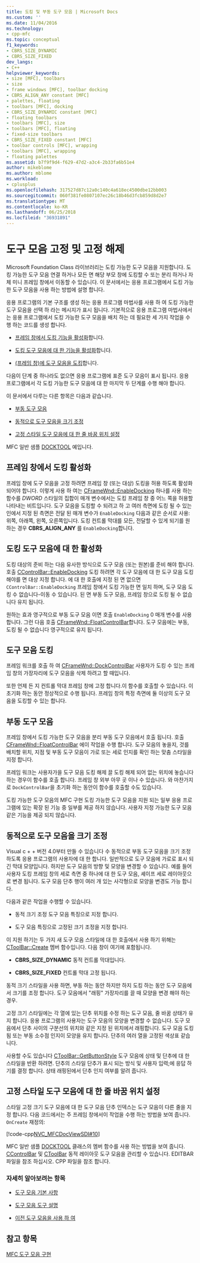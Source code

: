 ```yaml
---
title: 도킹 및 부동 도구 모음 | Microsoft Docs
ms.custom: ''
ms.date: 11/04/2016
ms.technology:
- cpp-mfc
ms.topic: conceptual
f1_keywords:
- CBRS_SIZE_DYNAMIC
- CBRS_SIZE_FIXED
dev_langs:
- C++
helpviewer_keywords:
- size [MFC], toolbars
- size
- frame windows [MFC], toolbar docking
- CBRS_ALIGN_ANY constant [MFC]
- palettes, floating
- toolbars [MFC], docking
- CBRS_SIZE_DYNAMIC constant [MFC]
- floating toolbars
- toolbars [MFC], size
- toolbars [MFC], floating
- fixed-size toolbars
- CBRS_SIZE_FIXED constant [MFC]
- toolbar controls [MFC], wrapping
- toolbars [MFC], wrapping
- floating palettes
ms.assetid: b7f9f9d4-f629-47d2-a3c4-2b33fa6b51e4
author: mikeblome
ms.author: mblome
ms.workload:
- cplusplus
ms.openlocfilehash: 317527d87c12a0c140c4a618ec4500dbe12bb003
ms.sourcegitcommit: 060f381fe0807107ec26c18b46d3fcb859d8d2e7
ms.translationtype: MT
ms.contentlocale: ko-KR
ms.lasthandoff: 06/25/2018
ms.locfileid: "36931891"
---
```

# <a name="docking-and-floating-toolbars"></a>도구 모음 고정 및 고정 해제
Microsoft Foundation Class 라이브러리는 도킹 가능한 도구 모음을 지원합니다. 도킹 가능한 도구 모음 연결 하거나 모든 면 해당 부모 창에 도킹할 수 또는 분리 하거나 자체 미니 프레임 창에서 이동할 수 있습니다. 이 문서에서는 응용 프로그램에서 도킹 가능한 도구 모음을 사용 하는 방법에 설명 합니다.  
  
 응용 프로그램의 기본 구조를 생성 하는 응용 프로그램 마법사를 사용 하 여 도킹 가능한 도구 모음을 선택 하 라는 메시지가 표시 됩니다. 기본적으로 응용 프로그램 마법사에서는 응용 프로그램에서 도킹 가능한 도구 모음을 배치 하는 데 필요한 세 가지 작업을 수행 하는 코드를 생성 합니다.  
  
-   [프레임 창에서 도킹 기능을 활성화](#_core_enabling_docking_in_a_frame_window)합니다.  
  
-   [도킹 도구 모음에 대 한 기능을 활성화](#_core_enabling_docking_for_a_toolbar)합니다.  
  
-   [(프레임 창)에 도구 모음을 도킹](#_core_docking_the_toolbar)합니다.  
  
 다음이 단계 중 하나라도 없으면 응용 프로그램에 표준 도구 모음이 표시 됩니다. 응용 프로그램에서 각 도킹 가능한 도구 모음에 대 한 마지막 두 단계를 수행 해야 합니다.  
  
 이 문서에서 다루는 다른 항목은 다음과 같습니다.  
  
-   [부동 도구 모음](#_core_floating_the_toolbar)  
  
-   [동적으로 도구 모음을 크기 조정](#_core_dynamically_resizing_the_toolbar)  
  
-   [고정 스타일 도구 모음에 대 한 줄 바꿈 위치 설정](#_core_setting_wrap_positions_for_a_fixed_style_toolbar)  
  
 MFC 일반 샘플 [DOCKTOOL](../visual-cpp-samples.md) 예입니다.  
  
##  <a name="_core_enabling_docking_in_a_frame_window"></a> 프레임 창에서 도킹 활성화  
 프레임 창에 도구 모음을 고정 하려면 프레임 창 (또는 대상) 도킹을 허용 하도록 활성화 되어야 합니다. 이렇게 사용 하 여는 [CFrameWnd::EnableDocking](../mfc/reference/cframewnd-class.md#enabledocking) 하나를 사용 하는 함수를 *DWORD* 스타일의 집합이 매개 변수에서는 도킹 프레임 창 중 어느 쪽을 허용할 나타내는 비트입니다. 도구 모음을 도킹할 수 되려고 하 고 여러 측면에 도킹 될 수 있는 인에서 지정 된 측면은 전달 된 매개 변수가 `EnableDocking` 다음과 같은 순서로 사용: 위쪽, 아래쪽, 왼쪽, 오른쪽입니다. 도킹 컨트롤 막대를 모든, 전달할 수 있게 되기를 원하는 경우 **CBRS_ALIGN_ANY** 를 `EnableDocking`합니다.  
  
##  <a name="_core_enabling_docking_for_a_toolbar"></a> 도킹 도구 모음에 대 한 활성화  
 도킹 대상의 준비 하는 다음 유사한 방식으로 도구 모음 (또는 원본)를 준비 해야 합니다. 호출 [CControlBar::EnableDocking](../mfc/reference/ccontrolbar-class.md#enabledocking) 도킹 하려면 각 도구 모음에 대 한 도구 모음 도킹 해야를 면 대상 지정 합니다. 에 대 한 호출에 지정 된 면 없으면 `CControlBar::EnableDocking` 프레임 창에서 도킹 가능한 면 일치 하며, 도구 모음 도킹 수 없습니다-이동 수 있습니다. 된 면 부동 도구 모음, 프레임 창으로 도킹 될 수 없습니다 유지 됩니다.  
  
 원하는 효과 영구적으로 부동 도구 모음 이면 호출 `EnableDocking` 0 매개 변수를 사용 합니다. 그런 다음 호출 [CFrameWnd::FloatControlBar](../mfc/reference/cframewnd-class.md#floatcontrolbar)합니다. 도구 모음에는 부동, 도킹 될 수 없습니다 영구적으로 유지 됩니다.  
  
##  <a name="_core_docking_the_toolbar"></a> 도구 모음 도킹  
 프레임 워크를 호출 하 여 [CFrameWnd::DockControlBar](../mfc/reference/cframewnd-class.md#dockcontrolbar) 사용자가 도킹 수 있는 프레임 창의 가장자리에 도구 모음을 삭제 하려고 할 때입니다.  
  
 또한 언제 든 지 컨트롤 막대 프레임 창에 고정 합니다.이 함수를 호출할 수 있습니다. 이 초기화 하는 동안 정상적으로 수행 됩니다. 프레임 창의 특정 측면에 둘 이상의 도구 모음을 도킹할 수 있는 합니다.  
  
##  <a name="_core_floating_the_toolbar"></a> 부동 도구 모음  
 프레임 창에서 도킹 가능한 도구 모음을 분리 부동 도구 모음에서 호출 됩니다. 호출 [CFrameWnd::FloatControlBar](../mfc/reference/cframewnd-class.md#floatcontrolbar) 에이 작업을 수행 합니다. 도구 모음의 놓을지, 것를 배치할 위치, 지점 및 부동 도구 모음이 가로 또는 세로 인지를 확인 하는 맞춤 스타일을 지정 합니다.  
  
 프레임 워크는 사용자가을 도구 모음 도킹 해제 끌 도킹 해제 되어 없는 위치에 놓습니다 하는 경우이 함수를 호출 합니다. 프레임 창 외부 아무 곳 이나 수 있습니다. 와 마찬가지로 `DockControlBar`을 초기화 하는 동안이 함수를 호출할 수도 있습니다.  
  
 도킹 가능한 도구 모음의 MFC 구현 도킹 가능한 도구 모음을 지원 되는 일부 응용 프로그램에 있는 확장 된 기능 중 일부를 제공 하지 않습니다. 사용자 지정 가능한 도구 모음 같은 기능을 제공 되지 않습니다.  
  
##  <a name="_core_dynamically_resizing_the_toolbar"></a> 동적으로 도구 모음을 크기 조정  
 Visual c + + 버전 4.0부터 만들 수 있습니다 수 동적으로 부동 도구 모음을 크기 조정 하도록 응용 프로그램의 사용자에 대 한 합니다. 일반적으로 도구 모음에 가로로 표시 되 긴 막대 모양입니다. 하지만 도구 모음의 방향 및 모양을 변경할 수 있습니다. 예를 들어 사용자 도킹 프레임 창의 세로 측면 중 하나에 대 한 도구 모음, 셰이프 세로 레이아웃으로 변경 됩니다. 도구 모음 단추 행이 여러 개 있는 사각형으로 모양을 변경도 가능 합니다.  
  
 다음과 같은 작업을 수행할 수 있습니다.  
  
-   동적 크기 조정 도구 모음 특징으로 지정 합니다.  
  
-   도구 모음 특징으로 고정된 크기 조정을 지정 합니다.  
  
 이 지원 하기는 두 가지 새 도구 모음 스타일에 대 한 호출에서 사용 하기 위해는 [CToolBar::Create](../mfc/reference/ctoolbar-class.md#create) 멤버 함수입니다. 다음 창이 여기에 포함됩니다.  
  
-   **CBRS_SIZE_DYNAMIC** 동적 컨트롤 막대입니다.  
  
-   **CBRS_SIZE_FIXED** 컨트롤 막대 고정 됩니다.  
  
 동적 크기 스타일을 사용 하면, 부동 하는 동안 하지만 하지 도킹 하는 동안 도구 모음에서 크기를 조정 합니다. 도구 모음에서 "래핑" 가장자리를 끌 때 모양을 변경 해야 하는 경우.  
  
 고정 크기 스타일에는 각 열에 있는 단추 위치를 수정 하는 도구 모음, 줄 바꿈 상태가 유지 합니다. 응용 프로그램의 사용자는 도구 모음의 모양을 변경할 수 없습니다. 도구 모음에서 단추 사이의 구분선의 위치와 같은 지정 된 위치에서 래핑합니다. 도구 모음 도킹 됨 또는 부동 소수점 인지이 모양을 유지 합니다. 단추의 여러 열을 고정된 색상표 같습니다.  
  
 사용할 수도 있습니다 [CToolBar::GetButtonStyle](../mfc/reference/ctoolbar-class.md#getbuttonstyle) 도구 모음에 상태 및 단추에 대 한 스타일을 반환 하려면. 단추의 스타일 단추가 표시 되는 방식 및 사용자 입력;에 응답 하기를 결정 합니다. 상태 래핑된에서 단추 인지 여부를 알려 줍니다.  
  
##  <a name="_core_setting_wrap_positions_for_a_fixed_style_toolbar"></a> 고정 스타일 도구 모음에 대 한 줄 바꿈 위치 설정  
 스타일 고정 크기 도구 모음에 대 한 도구 모음 단추 인덱스는 도구 모음이 다른 줄을 지정 합니다. 다음 코드에서는 주 프레임 창에서이 작업을 수행 하는 방법을 보여 줍니다. `OnCreate` 재정의:  
  
 [!code-cpp[NVC_MFCDocViewSDI#10](../mfc/codesnippet/cpp/docking-and-floating-toolbars_1.cpp)]  
  
 MFC 일반 샘플 [DOCKTOOL](../visual-cpp-samples.md) 클래스의 멤버 함수를 사용 하는 방법을 보여 줍니다. [CControlBar](../mfc/reference/ccontrolbar-class.md) 및 [CToolBar](../mfc/reference/ctoolbar-class.md) 동적 레이아웃 도구 모음을 관리할 수 있습니다. EDITBAR 파일을 참조 하십시오. CPP 파일을 참조 합니다.  
  
### <a name="what-do-you-want-to-know-more-about"></a>자세히 알아보려는 항목  
  
-   [도구 모음 기본 사항](../mfc/toolbar-fundamentals.md)  
  
-   [도구 모음 도구 설명](../mfc/toolbar-tool-tips.md)  
  
-   [이전 도구 모음을 사용 하 여](../mfc/using-your-old-toolbars.md)  
  
## <a name="see-also"></a>참고 항목  
 [MFC 도구 모음 구현](../mfc/mfc-toolbar-implementation.md)

